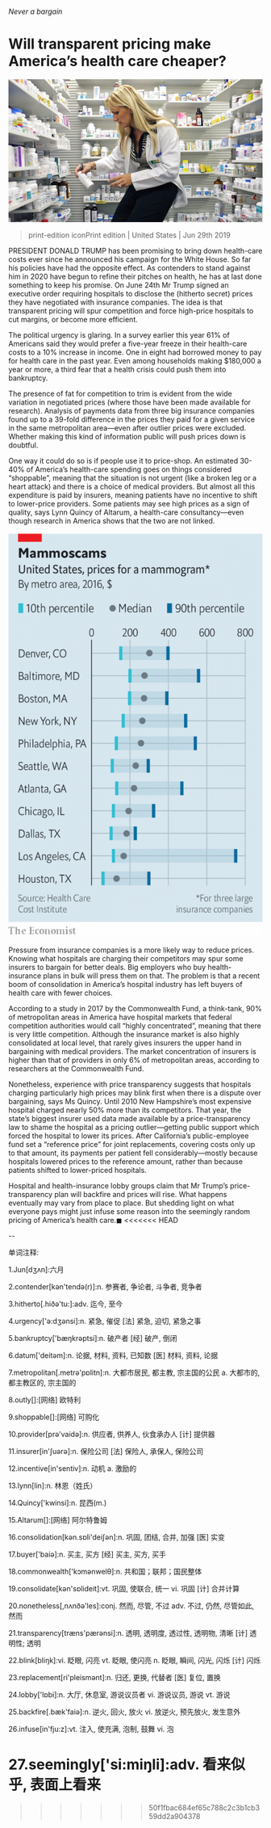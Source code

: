 ###### Never a bargain

# Will transparent pricing make America’s health care cheaper? 

![image](images/20190629_usp504.jpg) 

> print-edition iconPrint edition | United States | Jun 29th 2019 

PRESIDENT DONALD TRUMP has been promising to bring down health-care costs ever since he announced his campaign for the White House. So far his policies have had the opposite effect. As contenders to stand against him in 2020 have begun to refine their pitches on health, he has at last done something to keep his promise. On June 24th Mr Trump signed an executive order requiring hospitals to disclose the (hitherto secret) prices they have negotiated with insurance companies. The idea is that transparent pricing will spur competition and force high-price hospitals to cut margins, or become more efficient. 

The political urgency is glaring. In a survey earlier this year 61% of Americans said they would prefer a five-year freeze in their health-care costs to a 10% increase in income. One in eight had borrowed money to pay for health care in the past year. Even among households making $180,000 a year or more, a third fear that a health crisis could push them into bankruptcy. 

The presence of fat for competition to trim is evident from the wide variation in negotiated prices (where those have been made available for research). Analysis of payments data from three big insurance companies found up to a 39-fold difference in the prices they paid for a given service in the same metropolitan area—even after outlier prices were excluded. Whether making this kind of information public will push prices down is doubtful. 

One way it could do so is if people use it to price-shop. An estimated 30-40% of America’s health-care spending goes on things considered “shoppable”, meaning that the situation is not urgent (like a broken leg or a heart attack) and there is a choice of medical providers. But almost all this expenditure is paid by insurers, meaning patients have no incentive to shift to lower-price providers. Some patients may see high prices as a sign of quality, says Lynn Quincy of Altarum, a health-care consultancy—even though research in America shows that the two are not linked. 

![image](images/20190629_USC318.png) 

Pressure from insurance companies is a more likely way to reduce prices. Knowing what hospitals are charging their competitors may spur some insurers to bargain for better deals. Big employers who buy health-insurance plans in bulk will press them on that. The problem is that a recent boom of consolidation in America’s hospital industry has left buyers of health care with fewer choices. 

According to a study in 2017 by the Commonwealth Fund, a think-tank, 90% of metropolitan areas in America have hospital markets that federal competition authorities would call “highly concentrated”, meaning that there is very little competition. Although the insurance market is also highly consolidated at local level, that rarely gives insurers the upper hand in bargaining with medical providers. The market concentration of insurers is higher than that of providers in only 6% of metropolitan areas, according to researchers at the Commonwealth Fund. 

Nonetheless, experience with price transparency suggests that hospitals charging particularly high prices may blink first when there is a dispute over bargaining, says Ms Quincy. Until 2010 New Hampshire’s most expensive hospital charged nearly 50% more than its competitors. That year, the state’s biggest insurer used data made available by a price-transparency law to shame the hospital as a pricing outlier—getting public support which forced the hospital to lower its prices. After California’s public-employee fund set a “reference price” for joint replacements, covering costs only up to that amount, its payments per patient fell considerably—mostly because hospitals lowered prices to the reference amount, rather than because patients shifted to lower-priced hospitals. 

Hospital and health-insurance lobby groups claim that Mr Trump’s price-transparency plan will backfire and prices will rise. What happens eventually may vary from place to place. But shedding light on what everyone pays might just infuse some reason into the seemingly random pricing of America’s health care.◼ 
<<<<<<< HEAD

-- 

 单词注释:

1.Jun[dʒʌn]:六月 

2.contender[kәn'tendә(r)]:n. 参赛者, 争论者, 斗争者, 竞争者 

3.hitherto[.hiðә'tu:]:adv. 迄今, 至今 

4.urgency['ә:dʒәnsi]:n. 紧急, 催促 [法] 紧急, 迫切, 紧急之事 

5.bankruptcy['bæŋkrәptsi]:n. 破产者 [经] 破产, 倒闭 

6.datum['deitәm]:n. 论据, 材料, 资料, 已知数 [医] 材料, 资料, 论据 

7.metropolitan[.metrә'pɒlitn]:n. 大都市居民, 都主教, 宗主国的公民 a. 大都市的, 都主教区的, 宗主国的 

8.outly[]:[网络] 欧特利 

9.shoppable[]:[网络] 可购化 

10.provider[prә'vaidә]:n. 供应者, 供养人, 伙食承办人 [计] 提供器 

11.insurer[in'ʃuәrә]:n. 保险公司 [法] 保险人, 承保人, 保险公司 

12.incentive[in'sentiv]:n. 动机 a. 激励的 

13.lynn[lin]:n. 林恩（姓氏） 

14.Quincy['kwinsi]:n. 昆西(m.) 

15.Altarum[]:[网络] 阿尔特鲁姆 

16.consolidation[kәn.sɒli'deiʃәn]:n. 巩固, 团结, 合并, 加强 [医] 实变 

17.buyer['baiә]:n. 买主, 买方 [经] 买主, 买方, 买手 

18.commonwealth['kɔmәnwelθ]:n. 共和国；联邦；国民整体 

19.consolidate[kәn'sɒlideit]:vt. 巩固, 使联合, 统一 vi. 巩固 [计] 合并计算 

20.nonetheless[,nʌnðә'les]:conj. 然而, 尽管, 不过 adv. 不过, 仍然, 尽管如此, 然而 

21.transparency[træns'pærәnsi]:n. 透明, 透明度, 透过性, 透明物, 清晰 [计] 透明性; 透明 

22.blink[bliŋk]:vi. 眨眼, 闪亮 vt. 眨眼, 使闪亮 n. 眨眼, 瞬间, 闪光, 闪烁 [计] 闪烁 

23.replacement[ri'pleismәnt]:n. 归还, 更换, 代替者 [医] 复位, 置换 

24.lobby['lɒbi]:n. 大厅, 休息室, 游说议员者 vi. 游说议员, 游说 vt. 游说 

25.backfire[.bæk'faiә]:n. 逆火, 回火, 放火 vi. 放逆火, 预先放火, 发生意外 

26.infuse[in'fju:z]:vt. 注入, 使充满, 泡制, 鼓舞 vi. 泡 

27.seemingly['si:miŋli]:adv. 看来似乎, 表面上看来 
=======
>>>>>>> 50f1fbac684ef65c788c2c3b1cb359dd2a904378

